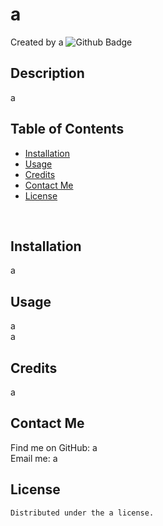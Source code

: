 # a
  Created by a ![Github Badge](https://img.shields.io/badge/license-a-blue.svg)
  </br>

  ## Description
  a
  </br>

  ## Table of Contents
  * [Installation](#Installation)
  * [Usage](#Usage)
  * [Credits](#Credits)
  * [Contact Me](#Contact-Me)
  * [License](#License)
  </br>

  ## Installation
  a

  ## Usage
  a 
  </br>
  a

  ## Credits
  a
  </br>

  ## Contact Me
  Find me on GitHub: a
  </br>
  Email me: a

  ## License
    Distributed under the a license.

